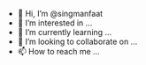 - 👋 Hi, I’m @singmanfaat
- 👀 I’m interested in ...
- 🌱 I’m currently learning ...
- 💞️ I’m looking to collaborate on ...
- 📫 How to reach me ...

<!---
singmanfaat/singmanfaat is a ✨ special ✨ repository because its `README.md` (this file) appears on your GitHub profile.
You can click the Preview link to take a look at your changes.
--->
